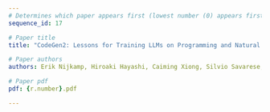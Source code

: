 ```yaml
---
# Determines which paper appears first (lowest number (0) appears first)
sequence_id: 17

# Paper title
title: "CodeGen2: Lessons for Training LLMs on Programming and Natural Languages"

# Paper authors
authors: Erik Nijkamp, Hiroaki Hayashi, Caiming Xiong, Silvio Savarese, Yingbo Zhou 

# Paper pdf
pdf: {r.number}.pdf

---
```

